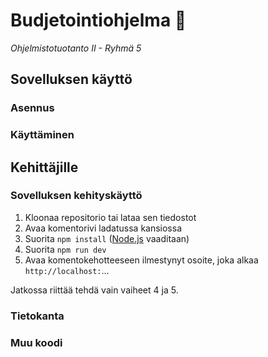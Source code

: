 # Budjetointiohjelma 💸

*Ohjelmistotuotanto II - Ryhmä 5*

## Sovelluksen käyttö

### Asennus



### Käyttäminen

## Kehittäjille

### Sovelluksen kehityskäyttö

1. Kloonaa repositorio tai lataa sen tiedostot
2. Avaa komentorivi ladatussa kansiossa
3. Suorita ```npm install``` ([Node.js](https://nodejs.org/en) vaaditaan)
4. Suorita ```npm run dev```
5. Avaa komentokehotteeseen ilmestynyt osoite, joka alkaa ```http://localhost:```...

Jatkossa riittää tehdä vain vaiheet 4 ja 5.

### Tietokanta



### Muu koodi
